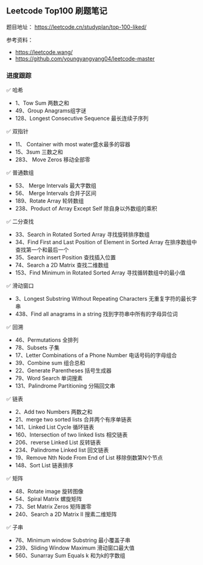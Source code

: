 
## Leetcode Top100 刷题笔记

题目地址： https://leetcode.cn/studyplan/top-100-liked/

参考资料：
- https://leetcode.wang/
- https://github.com/youngyangyang04/leetcode-master


### 进度跟踪

✅ 哈希
-  1、Tow Sum 两数之和
-  49、Group Anagrams组字谜
-  128、Longest Consecutive Sequence 最长连续子序列

✅ 双指针
- 11、 Container with most water盛水最多的容器
- 15、3sum 三数之和
- 283、 Move Zeros 移动全部零

✅ 普通数组
- 53、 Merge Intervals 最大字数组
- 56、 Merge Intervals 合并子区间
- 189、Rotate Array 轮转数组
- 238、Product of Array Except Self 除自身以外数组的乘积

✅ 二分查找
- 33、Search in Rotated Sorted Array 寻找旋转排序数组
- 34、Find First and Last Position of Element in Sorted Array  在排序数组中查找第一个和最后一个  
- 35、Search insert Position 查找插入位置
- 74、Search a 2D Matrix  查找二维数组
- 153、Find Minimum in Rotated Sorted Array  寻找循转数组中的最小值


✅ 滑动窗口
- 3、Longest Substring Without Repeating Characters 无重复字符的最长字串
- 438、Find all anagrams in a string 找到字符串中所有的字母异位词

✅ 回溯
- 46、Permutations 全排列
- 78、Subsets 子集
- 17、Letter Combinations of a Phone Number 电话号码的字母组合
- 39、Combine sum 组合总和
- 22、Generate Parentheses 括号生成器
- 79、Word Search 单词搜素
- 131、Palindrome Partitioning  分隔回文串


✅ 链表
- 2、Add two Numbers 两数之和
- 21、merge two sorted lists 合并两个有序单链表
- 141、Linked List Cycle 循环链表
- 160、Intersection of two linked lists 相交链表
- 206、reverse Linked List 反转链表
- 234、Palindrome Linked list 回文链表
- 19、Remove Nth Node From End of List   移除倒数第N个节点
- 148、Sort List 链表排序

✅ 矩阵
- 48、Rotate image 旋转图像
- 54、Spiral Matrix 螺旋矩阵
- 73、Set Matrix Zeros 矩阵置零
- 240、Search a 2D Matrix II 搜素二维矩阵

✅ 子串
- 76、Minimum window Substring 最小覆盖子串
- 239、Sliding Window Maximum 滑动窗口最大值
- 560、Sunarray Sum Equals k  和为k的字数组